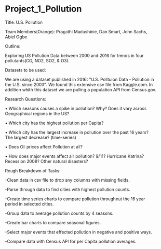 # Project_1_Pollution

Title: U.S. Pollution

Team Members(Orange): Pragathi Madushinie, Dan Smart, John Sachs, Abiel Ogbe

Outline: 

Exploring US Pollution Data between 2000 and 2016 for trends in four pollutants(CO, NO2, SO2, & O3).

Datasets to be used:

We are using a dataset published in 2016: "U.S. Polltuion Data - Pollution in the U.S. since 2000". We found this extensive csv file from Kaggle.com. In addition whith this dataset we are pulling a population API from Census.gov.

Research Questions:

•	Which seasons causes a spike in pollution? Why? Does it vary across Geographical regions in the US? 

•	Which city has the highest pollution per Capita?

•	Which city has the largest increase in pollution over the past 16 years? The largest decrease? (time-series)

•	Does Oil prices affect Pollution at all?

•	How does major events affect air pollution? 9/11? Hurricane Katrina? Recession 2008? Other natural disasters?

Rough Breakdown of Tasks:

-Clean data in csv file to drop any columns with missing fields.

-Parse through data to find cities with highest pollution counts.

-Create time series charts to compare pollution throughout the 16 year period in selected cities.

-Group data to average pollution counts by 4 seasons.

-Create bar charts to compare seasonal figures.

-Select major events that effected pollution in negative and positive ways.

-Compare data with Census API for per Capita pollution averages. 
